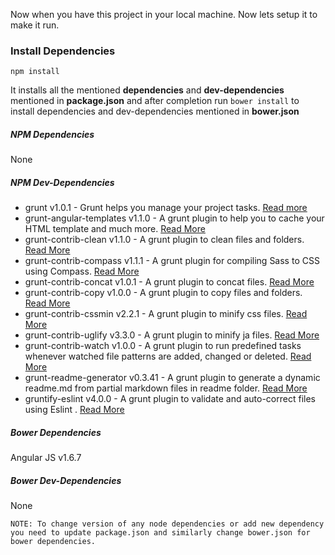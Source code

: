 Now when you have this project in your local machine. Now lets setup it to make it run.

### Install Dependencies
```npm
npm install
```
It installs all the mentioned **dependencies** and **dev-dependencies** mentioned in **package.json** and after completion run ```bower install``` to install dependencies and dev-dependencies mentioned in **bower.json**

##### NPM Dependencies
None

##### NPM Dev-Dependencies
  *  grunt v1.0.1 - Grunt helps you manage your project tasks. [Read more](https://gruntjs.com)
  *  grunt-angular-templates v1.1.0 - A grunt plugin to help you to cache your HTML template and much more. [Read More](https://www.npmjs.com/package/grunt-angular-templates)
  *  grunt-contrib-clean v1.1.0 - A grunt plugin to clean files and folders. [Read More](https://www.npmjs.com/package/grunt-contrib-clean)
  *  grunt-contrib-compass v1.1.1 - A grunt plugin for compiling Sass to CSS using Compass. [Read More](https://www.npmjs.com/package/grunt-contrib-compass)
  *  grunt-contrib-concat v1.0.1 - A grunt plugin to concat files. [Read More](https://www.npmjs.com/package/grunt-contrib-concat)
  *  grunt-contrib-copy v1.0.0 - A grunt plugin to copy files and folders. [Read More](https://www.npmjs.com/package/grunt-contrib-copy)
  *  grunt-contrib-cssmin v2.2.1 - A grunt plugin to minify css files. [Read More](https://www.npmjs.com/package/grunt-contrib-cssmin)
  *  grunt-contrib-uglify v3.3.0 - A grunt plugin to minify ja files. [Read More](https://www.npmjs.com/package/grunt-contrib-uglify)
  *  grunt-contrib-watch v1.0.0 - A grunt plugin to run predefined tasks whenever watched file patterns are added, changed or deleted. [Read More](https://www.npmjs.com/package/grunt-contrib-watch)
  *  grunt-readme-generator v0.3.41 - A grunt plugin to generate a dynamic readme.md from partial markdown files in readme folder. [Read More](https://www.npmjs.com/package/grunt-readme-generator)
  *  gruntify-eslint v4.0.0 - A grunt plugin to validate and auto-correct files using Eslint . [Read More](https://www.npmjs.com/package/gruntify-eslint)

##### Bower Dependencies
Angular JS v1.6.7

##### Bower Dev-Dependencies
None


```NOTE: To change version of any node dependencies or add new dependency you need to update package.json and similarly change bower.json for bower dependencies.```

